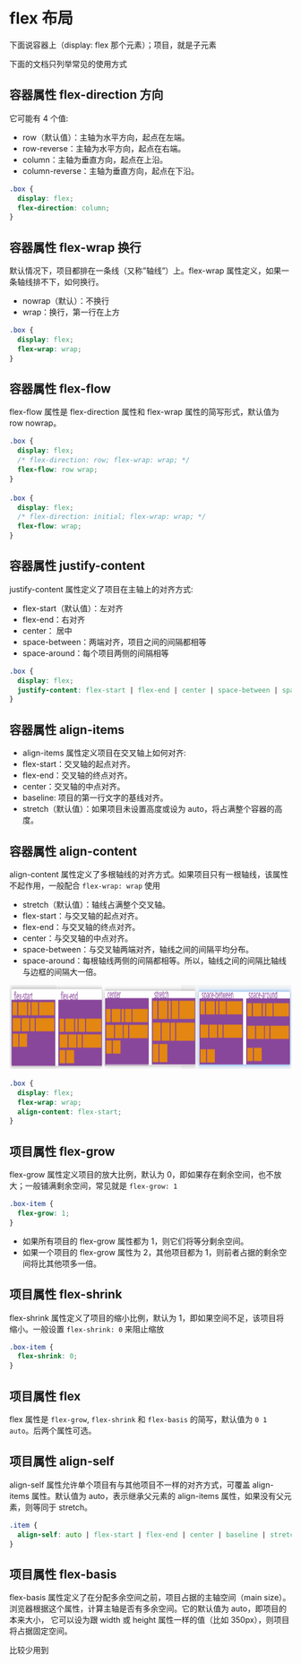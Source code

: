 # flex 布局

下面说容器上（display: flex 那个元素）；项目，就是子元素

下面的文档只列举常见的使用方式

## 容器属性 flex-direction 方向

它可能有 4 个值:

- row（默认值）：主轴为水平方向，起点在左端。
- row-reverse：主轴为水平方向，起点在右端。
- column：主轴为垂直方向，起点在上沿。
- column-reverse：主轴为垂直方向，起点在下沿。

```css
.box {
  display: flex;
  flex-direction: column;
}
```

## 容器属性 flex-wrap 换行

默认情况下，项目都排在一条线（又称”轴线”）上。flex-wrap 属性定义，如果一条轴线排不下，如何换行。

- nowrap（默认）：不换行
- wrap：换行，第一行在上方

```css
.box {
  display: flex;
  flex-wrap: wrap;
}
```

## 容器属性 flex-flow

flex-flow 属性是 flex-direction 属性和 flex-wrap 属性的简写形式，默认值为 row nowrap。

```css
.box {
  display: flex;
  /* flex-direction: row; flex-wrap: wrap; */
  flex-flow: row wrap;
}

.box {
  display: flex;
  /* flex-direction: initial; flex-wrap: wrap; */
  flex-flow: wrap;
}
```

## 容器属性 justify-content

justify-content 属性定义了项目在主轴上的对齐方式:

- flex-start（默认值）：左对齐
- flex-end：右对齐
- center： 居中
- space-between：两端对齐，项目之间的间隔都相等
- space-around：每个项目两侧的间隔相等

```css
.box {
  display: flex;
  justify-content: flex-start | flex-end | center | space-between | space-around;
}
```

## 容器属性 align-items

- align-items 属性定义项目在交叉轴上如何对齐:
- flex-start：交叉轴的起点对齐。
- flex-end：交叉轴的终点对齐。
- center：交叉轴的中点对齐。
- baseline: 项目的第一行文字的基线对齐。
- stretch（默认值）：如果项目未设置高度或设为 auto，将占满整个容器的高度。

## 容器属性 align-content

align-content 属性定义了多根轴线的对齐方式。如果项目只有一根轴线，该属性不起作用，一般配合 `flex-wrap: wrap` 使用

- stretch（默认值）：轴线占满整个交叉轴。
- flex-start：与交叉轴的起点对齐。
- flex-end：与交叉轴的终点对齐。
- center：与交叉轴的中点对齐。
- space-between：与交叉轴两端对齐，轴线之间的间隔平均分布。
- space-around：每根轴线两侧的间隔都相等。所以，轴线之间的间隔比轴线与边框的间隔大一倍。

<img height="150px" src="./imgs//18.jpg" />

```css
.box {
  display: flex;
  flex-wrap: wrap;
  align-content: flex-start;
}
```

## 项目属性 flex-grow

flex-grow 属性定义项目的放大比例，默认为 0，即如果存在剩余空间，也不放大；一般铺满剩余空间，常见就是 `flex-grow: 1`

```css
.box-item {
  flex-grow: 1;
}
```

- 如果所有项目的 flex-grow 属性都为 1，则它们将等分剩余空间。
- 如果一个项目的 flex-grow 属性为 2，其他项目都为 1，则前者占据的剩余空间将比其他项多一倍。

## 项目属性 flex-shrink

flex-shrink 属性定义了项目的缩小比例，默认为 1，即如果空间不足，该项目将缩小。一般设置 `flex-shrink: 0` 来阻止缩放

```css
.box-item {
  flex-shrink: 0;
}
```

## 项目属性 flex

flex 属性是 `flex-grow`, `flex-shrink` 和 `flex-basis` 的简写，默认值为 `0 1 auto`。后两个属性可选。

## 项目属性 align-self

align-self 属性允许单个项目有与其他项目不一样的对齐方式，可覆盖 align-items 属性。默认值为 auto，表示继承父元素的 align-items 属性，如果没有父元素，则等同于 stretch。

```css
.item {
  align-self: auto | flex-start | flex-end | center | baseline | stretch;
}
```

## 项目属性 flex-basis

flex-basis 属性定义了在分配多余空间之前，项目占据的主轴空间（main size）。浏览器根据这个属性，计算主轴是否有多余空间。它的默认值为 auto，即项目的本来大小， 它可以设为跟 width 或 height 属性一样的值（比如 350px），则项目将占据固定空间。

比较少用到
